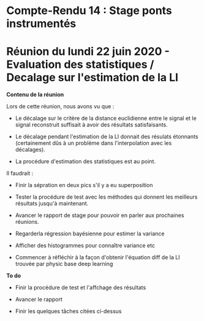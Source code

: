 # **Compte-Rendu 14 : Stage ponts instrumentés**

# **Réunion du lundi 22 juin 2020 - Evaluation des statistiques / Decalage sur l'estimation de la LI**


**Contenu de la réunion**

Lors de cette réunion, nous avons vu que :

- Le décalage sur le critère de la distance euclidienne entre le signal et le signal reconstruit suffisait à avoir des résultats satisfaisants.

- Le décalage pendant l'estimation de la LI donnait des résulats étonnants (certainement dûs à un problème dans l'interpolation avec les décalages).

- La procédure d'estimation des statistiques est au point.


Il faudrait :

- Finir la sépration en deux pics s'il y a eu superposition

- Tester la procédure de test avec les méthodes qui donnent les meilleurs résultats jusqu'à maintenant.

- Avancer le rapport de stage pour pouvoir en parler aux prochaines réunions.

- Regarderla régression bayésienne pour estimer la variance

- Afficher des histogrammes pour connaître variance etc

- Commencer à réfléchir à la façon d'obtenir l'équation diff de la LI trouvée par physic base deep learning



**To do**

- Finir la procédure de test et l'affchage des résultats

- Avancer le rapport

- Finir les quelques tâches citées ci-dessus

